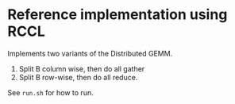 <!--
SPDX-License-Identifier: MIT
Copyright (c) 2025 Advanced Micro Devices, Inc. All rights reserved.
-->

# Reference implementation using RCCL

Implements two variants of the Distributed GEMM.

1. Split B column wise, then do all gather
2. Split B row-wise, then do all reduce.

See `run.sh` for how to run.